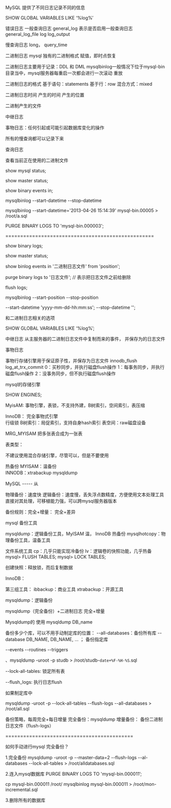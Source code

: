 
MySQL 提供了不同日志记录不同的信息


SHOW GLOBAL VARIABLES LIKE ‘%log%’  

错误日志
一般查询日志
general_log     表示是否启用一般查询日志
general_log_file
log
log_output

慢查询日志
long， query_time



二进制日志    mysql 独有的二进制格式
赋值，即时点恢复

二进制日志主要用于记录：DDL 和 DML 
mysqlbinlog一般情况下位于mysql-bin目录当中，mysql服务器每重启一次都会进行一次滚动
重放

二进制日志的格式
基于语句：statements
基于行：row
混合方式：mixed

二进制日志时间
产生的时间
产生的位置

二进制产生的文件





中继日志



事物日志：任何引起或可能引起数据库变化的操作



所有的慢查询都可以记录下来


查询日志


查看当前正在使用的二进制文件

show mysql status;

show master status;

show binary events in;


mysqlbinlog
--start-datetime
--stop-datetime


mysqlbinlog --start-datetime='2013-04-26 15:14:39' mysql-bin.00005 > /root/a.sql

PURGE BINARY LOGS TO 'mysql-bin.000003';




==================================================


show binary logs;

show master status;

show binlog events in '二进制日志文件' from 'position';

purge binary logs to '日志文件';                                    //  表示把日志文件之前给删除

flush logs;


mysqlbinlog 
--start-position
--stop-position


--start-datetime 'yyyy-mm-dd-hh:mm:ss';
--stop-datetime '';        

和二进制日志相关的选项

SHOW GLOBAL VARIABLES LIKE ‘%log%’;







中继日志
从主服务器的二进制日志文件中复制而来的事件， 并保存为的日志文件




事物日志        


事物行存储引擎用于保证原子性，并保存为日志文件
innodb_flush log_at_trx_commit
0：买秒同步，并执行磁盘flush操作
1：每事务同步，并执行磁盘flush操作
2：没事务同步，但不执行磁盘flush操作



mysql的存储引擎

SHOW ENGINES;


MyisAM: 
事物引擎，表锁，不支持外建，B树索引，空间索引，表压缩

InnoDB：
完全事物式引擎    
行级锁
B树索引：局促索引，支持自身hash索引
表空间：raw磁盘设备


MRG_MYISAM
把多张表合成为一张表


表类型：

不建议使用混合存储引擎，尽管可以，但是不要使用



热备份
MYISAM：温备份   
INNODB：xtrabackup mysqldump

MySQL ----- 从    

物理备份：速度快
逻辑备份：速度慢，丢失浮点数精度，方便使用文本处理工具
直接对其处理，可移植能力强，可以跨mysql服务器版本

备份规则：完全+增量： 完全+差异


mysql 备份工具

mysqldump：逻辑备份工具，MyISAM 温， InnoDB 热备份
mysqlhotcopy：物理备份工具，温备工具

文件系统工具
cp：几乎只能实现冷备份
lv：逻辑卷的快照功能，几乎热备
mysql> FLUSH TABLES;
mysql> LOCK TABLES;

创建快照：释放锁，而后复制数据

InnoDB：



第三组工具：
ibbackup：商业工具
xtrabackup：开源工具


mysqldump：逻辑备份

mysqldump（完全备份）+二进制日志
完全+增量


Mysqldump的 使用
mysqldump DB_name


备份多少个库，可以不用手动制定库的位置：
--all-databases：备份所有库
--database DB_NAME, DB_NAME, ... ； 备份指定库

--events
--routines
--triggers

、mysqldump -uroot -p studb > /root/studb-`date+%F-%H-%S`.sql

--lock-all-tables: 锁定所有表

--flush_logs: 执行日志flush

如果制定库中

mysqldump -uroot -p --lock-all-tables --flush-logs --all-databases > /root/all.sql

备份策略，每周完全+每日增量
完全备份：mysqldump
增量备份：    备份二进制日志文件（flush-logs）


===========================================

如何手动进行mysql 完全备份？

1.完全备份
mysqldump -uroot -p --master-data=2 --flush-logs --al-databases --lock-all-tables  > /root/alldatabases.sql

2.连入mysql数据库
PURGE BINARY LOGS TO 'mysql-bin.000011’;

cp mysql-bin.000011 /root/
mysqlbinlog mysql-bin.000011 > /root/mon-incremental.sql

3.删除所有的数据库


